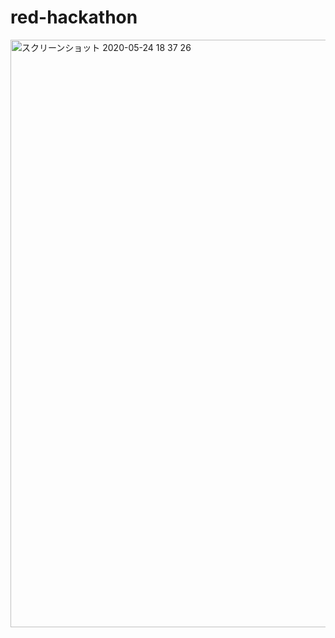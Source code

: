 # red-hackathon

<img width="940" alt="スクリーンショット 2020-05-24 18 37 26" src="https://user-images.githubusercontent.com/36298285/82750893-7477b180-9dee-11ea-8ecf-899d078cd5d3.png">


